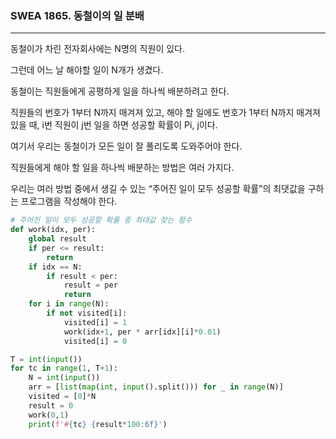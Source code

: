 ### SWEA 1865. 동철이의 일 분배

---

동철이가 차린 전자회사에는 N명의 직원이 있다.

그런데 어느 날 해야할 일이 N개가 생겼다.

동철이는 직원들에게 공평하게 일을 하나씩 배분하려고 한다.

직원들의 번호가 1부터 N까지 매겨져 있고, 해야 할 일에도 번호가 1부터 N까지 매겨져 있을 때, i번 직원이 j번 일을 하면 성공할 확률이 Pi, j이다.

여기서 우리는 동철이가 모든 일이 잘 풀리도록 도와주어야 한다.

직원들에게 해야 할 일을 하나씩 배분하는 방법은 여러 가지다.

우리는 여러 방법 중에서 생길 수 있는 “주어진 일이 모두 성공할 확률”의 최댓값을 구하는 프로그램을 작성해야 한다.

```python
# 주어진 일이 모두 성공할 확률 중 최대값 찾는 함수
def work(idx, per):
    global result
    if per <= result:
        return
    if idx == N:
        if result < per:
            result = per
            return
    for i in range(N):
        if not visited[i]:
            visited[i] = 1
            work(idx+1, per * arr[idx][i]*0.01)
            visited[i] = 0

T = int(input())
for tc in range(1, T+1):
    N = int(input())
    arr = [list(map(int, input().split())) for _ in range(N)]
    visited = [0]*N
    result = 0
    work(0,1)
    print(f'#{tc} {result*100:6f}')
```

